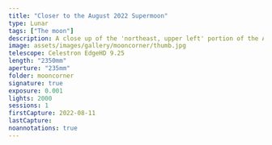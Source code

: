 ```yaml
---
title: "Closer to the August 2022 Supermoon"
type: Lunar
tags: ["The moon"]
description: A close up of the 'northeast, upper left' portion of the August 2022 supermoon. You can clearly see ridges of long mountain ranges and prominent craters including Plato, Cassini, Eratosthenes, and more. 
image: assets/images/gallery/mooncorner/thumb.jpg
telescope: Celestron EdgeHD 9.25
length: "2350mm"
aperture: "235mm"
folder: mooncorner
signature: true
exposure: 0.001
lights: 2000
sessions: 1
firstCapture: 2022-08-11 
lastCapture:
noannotations: true
---
```


